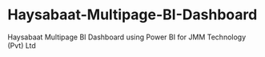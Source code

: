 # Haysabaat-Multipage-BI-Dashboard
Haysabaat Multipage BI Dashboard using Power BI for JMM Technology (Pvt) Ltd
